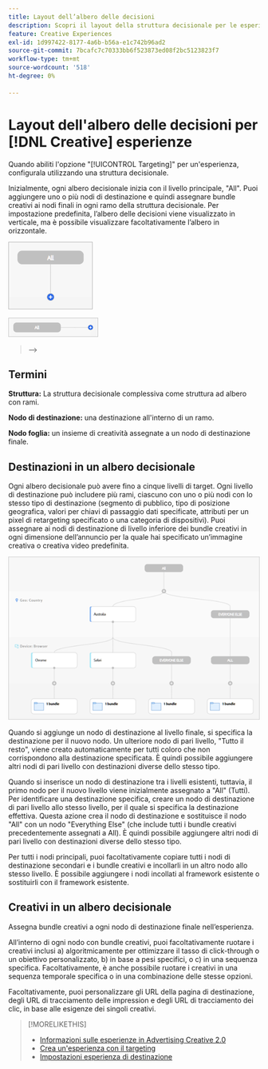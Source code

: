 ```yaml
---
title: Layout dell’albero delle decisioni
description: Scopri il layout della struttura decisionale per le esperienze con targeting.
feature: Creative Experiences
exl-id: 1d997422-8177-4a6b-b56a-e1c742b96ad2
source-git-commit: 7bcafc7c70333bb6f523873ed08f2bc5123823f7
workflow-type: tm+mt
source-wordcount: '518'
ht-degree: 0%

---
```


# Layout dell&#39;albero delle decisioni per [!DNL Creative] esperienze

Quando abiliti l&#39;opzione &quot;[!UICONTROL Targeting]&quot; per un&#39;esperienza, configurala utilizzando una struttura decisionale.

Inizialmente, ogni albero decisionale inizia con il livello principale, &quot;All&quot;. Puoi aggiungere uno o più nodi di destinazione e quindi assegnare bundle creativi ai nodi finali in ogni ramo della struttura decisionale. Per impostazione predefinita, l’albero delle decisioni viene visualizzato in verticale, ma è possibile visualizzare facoltativamente l’albero in orizzontale.

![Esempio di struttura decisionale verticale senza destinazioni](/help/creative/assets/experience-decision-tree-no-targets.png "Esempio di struttura decisionale verticale senza destinazioni")

![Esempio di struttura decisionale orizzontale senza destinazioni](/help/creative/assets/experience-decision-tree-no-targets-horizontal.png "Esempio di struttura decisionale orizzontale senza destinazioni")

<!--
>[!NOTE]
>
>You can optionally assign creative bundles to the root level, without targets. However, the [XXXX workflow](experience-create-no-targeting.md) XXXXX is better XXX.<!-- Explain the diff and why to choose the other option. -->
>-->

## Termini

**Struttura:** La struttura decisionale complessiva come struttura ad albero con rami.

**Nodo di destinazione:** una destinazione all&#39;interno di un ramo.

**Nodo foglia:** un insieme di creatività assegnate a un nodo di destinazione finale.

## Destinazioni in un albero decisionale

Ogni albero decisionale può avere fino a cinque livelli di target. Ogni livello di destinazione può includere più rami, ciascuno con uno o più nodi con lo stesso tipo di destinazione (segmento di pubblico, tipo di posizione geografica, valori per chiavi di passaggio dati specificate, attributi per un pixel di retargeting specificato o una categoria di dispositivi). Puoi assegnare ai nodi di destinazione di livello inferiore dei bundle creativi in ogni dimensione dell’annuncio per la quale hai specificato un’immagine creativa o creativa video predefinita.

![Esempio di struttura decisionale con destinazioni](/help/creative/assets/experience-decision-tree.png "Esempio di struttura decisionale con destinazioni")

Quando si aggiunge un nodo di destinazione al livello finale, si specifica la destinazione per il nuovo nodo. Un ulteriore nodo di pari livello, &quot;Tutto il resto&quot;, viene creato automaticamente per tutti coloro che non corrispondono alla destinazione specificata. È quindi possibile aggiungere altri nodi di pari livello con destinazioni diverse dello stesso tipo.

Quando si inserisce un nodo di destinazione tra i livelli esistenti, tuttavia, il primo nodo per il nuovo livello viene inizialmente assegnato a &quot;All&quot; (Tutti). Per identificare una destinazione specifica, creare un nodo di destinazione di pari livello allo stesso livello, per il quale si specifica la destinazione effettiva. Questa azione crea il nodo di destinazione e sostituisce il nodo &quot;All&quot; con un nodo &quot;Everything Else&quot; (che include tutti i bundle creativi precedentemente assegnati a All). È quindi possibile aggiungere altri nodi di pari livello con destinazioni diverse dello stesso tipo.

Per tutti i nodi principali, puoi facoltativamente copiare tutti i nodi di destinazione secondari e i bundle creativi e incollarli in un altro nodo allo stesso livello. È possibile aggiungere i nodi incollati al framework esistente o sostituirli con il framework esistente.

## Creativi in un albero decisionale

Assegna bundle creativi a ogni nodo di destinazione finale nell’esperienza.

All’interno di ogni nodo con bundle creativi, puoi facoltativamente ruotare i creativi inclusi a) algoritmicamente per ottimizzare il tasso di click-through o un obiettivo personalizzato, b) in base a pesi specifici, o c) in una sequenza specifica. Facoltativamente, è anche possibile ruotare i creativi in una sequenza temporale specifica o in una combinazione delle stesse opzioni.

Facoltativamente, puoi personalizzare gli URL della pagina di destinazione, degli URL di tracciamento delle impression e degli URL di tracciamento dei clic, in base alle esigenze dei singoli creativi. <!-- Not in the UI as of 1/31: For flexible HTML5 creatives, you can customize any of the flexible attributes. -->

>[!MORELIKETHIS]
>
>* [Informazioni sulle esperienze in Advertising Creative 2.0](experience-about.md)
>* [Crea un&#39;esperienza con il targeting](/help/creative/experiences/experience-create-targeting.md)
>* [Impostazioni esperienza di destinazione](/help/creative/experiences/experience-settings-targeting.md)
